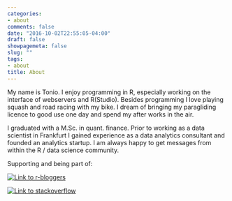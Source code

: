 ```yaml
---
categories:
- about
comments: false
date: "2016-10-02T22:55:05-04:00"
draft: false
showpagemeta: false
slug: ""
tags:
- about
title: About
---
```


My name is Tonio. I enjoy programming in R, especially working on the interface of webservers and R(Studio). Besides programming I love playing squash and road racing with my bike. I dream of bringing my paragliding licence to good use one day and spend my after works in the air.

I graduated with a M.Sc. in quant. finance. Prior to working as a data scientist in Frankfurt I gained experience as a data analytics consultant and founded an analytics startup. 
I am always happy to get messages from within the R / data science community.

Supporting and being part of:

[![Link to r-bloggers](/img/logo-r-bloggers.png)](https://www.r-bloggers.com)

[![Link to stackoverflow](https://stackoverflow.com/users/flair/3502164.png)](https://stackoverflow.com/users/3502164/bigdatascientist?tab=profile)
